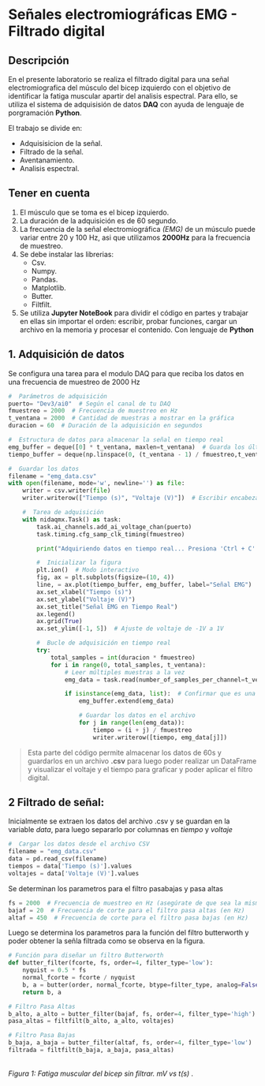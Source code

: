 # Señales electromiográficas EMG - Filtrado digital
## Descripción
En el presente laboratorio se realiza el filtrado digital para una señal electromiografica del músculo del bicep izquierdo con el objetivo de identificar la fatiga muscular apartir del analisis espectral. Para ello, se utiliza el sistema de adquisisión de datos **DAQ** con ayuda de lenguaje de porgramación **Python**. 

El trabajo se divide en:
+ Adquisisicion de la señal.
+ Filtrado de la señal.
+ Aventanamiento.
+ Analisis espectral.
## Tener en cuenta
1. El músculo que se toma es el bicep izquierdo.
2. La duración de la adquisición es de 60 segundo.
3. La frecuencia de la señal electromiográfica *(EMG)* de un músculo puede variar entre 20 y 100 Hz, asi que utilizamos **2000Hz** para la frecuencia de muestreo.
4. Se debe instalar las librerias:
   + Csv.
   + Numpy.
   + Pandas.
   + Matplotlib.
   + Butter.
   + Filtfilt.
5. Se utiliza **Jupyter NoteBook** para dividir el código en partes y trabajar en ellas sin importar el orden: escribir, probar funciones, cargar un archivo en la memoria y procesar el contenido. Con lenguaje de **Python**
## 1. Adquisición de datos 
Se configura una tarea para el modulo DAQ para que reciba los datos en una frecuencia de muestreo de 2000 Hz 
```python
#  Parámetros de adquisición
puerto= "Dev3/ai0"  # Según el canal de tu DAQ
fmuestreo = 2000  # Frecuencia de muestreo en Hz
t_ventana = 2000  # Cantidad de muestras a mostrar en la gráfica
duracion = 60  # Duración de la adquisición en segundos

#  Estructura de datos para almacenar la señal en tiempo real
emg_buffer = deque([0] * t_ventana, maxlen=t_ventana)  # Guarda los últimos datos capturados
tiempo_buffer = deque(np.linspace(0, (t_ventana - 1) / fmuestreo,t_ventana), maxlen=t_ventana)# Eje X desde 0

#  Guardar los datos
filename = "emg_data.csv"
with open(filename, mode='w', newline='') as file:
    writer = csv.writer(file)
    writer.writerow(["Tiempo (s)", "Voltaje (V)"])  # Escribir encabezado

    #  Tarea de adquisición
    with nidaqmx.Task() as task:
        task.ai_channels.add_ai_voltage_chan(puerto)
        task.timing.cfg_samp_clk_timing(fmuestreo)

        print("Adquiriendo datos en tiempo real... Presiona 'Ctrl + C' para detener.")

        #  Inicializar la figura
        plt.ion()  # Modo interactivo
        fig, ax = plt.subplots(figsize=(10, 4))
        line, = ax.plot(tiempo_buffer, emg_buffer, label="Señal EMG")
        ax.set_xlabel("Tiempo (s)")
        ax.set_ylabel("Voltaje (V)")
        ax.set_title("Señal EMG en Tiempo Real")
        ax.legend()
        ax.grid(True)
        ax.set_ylim([-1, 5])  # Ajuste de voltaje de -1V a 1V

        #  Bucle de adquisición en tiempo real
        try:
            total_samples = int(duracion * fmuestreo)
            for i in range(0, total_samples, t_ventana):
                # Leer múltiples muestras a la vez
                emg_data = task.read(number_of_samples_per_channel=t_ventana)

                if isinstance(emg_data, list):  # Confirmar que es una lista
                    emg_buffer.extend(emg_data)

                    # Guardar los datos en el archivo
                    for j in range(len(emg_data)):
                        tiempo = (i + j) / fmuestreo
                        writer.writerow([tiempo, emg_data[j]])
```
>Esta parte del código permite almacenar los datos de 60s y guardarlos en un archivo **.csv** para luego poder realizar un DataFrame y visualizar el voltaje y el tiempo para graficar y poder aplicar el filtro digital.
## 2  Filtrado de señal:

Inicialmente se extraen los datos del archivo .csv y se guardan en la variable *data*, para luego separarlo por columnas en *tiempo* y *voltaje*

```python
#  Cargar los datos desde el archivo CSV
filename = "emg_data.csv"
data = pd.read_csv(filename)
tiempos = data['Tiempo (s)'].values
voltajes = data['Voltaje (V)'].values
```
Se determinan los parametros para el filtro pasabajas  y pasa altas 
```python
fs = 2000  # Frecuencia de muestreo en Hz (asegúrate de que sea la misma que usaste para adquirir la señal)
bajaf = 20  # Frecuencia de corte para el filtro pasa altas (en Hz)
altaf = 450  # Frecuencia de corte para el filtro pasa bajas (en Hz)
```
Luego se determina los parametros para la función del filtro butterworth y poder obtener la señla filtrada como se observa en la figura.
```python
# Función para diseñar un filtro Butterworth
def butter_filter(fcorte, fs, order=4, filter_type='low'):
    nyquist = 0.5 * fs
    normal_fcorte = fcorte / nyquist
    b, a = butter(order, normal_fcorte, btype=filter_type, analog=False)
    return b, a

# Filtro Pasa Altas
b_alto, a_alto = butter_filter(bajaf, fs, order=4, filter_type='high')
pasa_altas = filtfilt(b_alto, a_alto, voltajes)

# Filtro Pasa Bajas
b_baja, a_baja = butter_filter(altaf, fs, order=4, filter_type='low')
filtrada = filtfilt(b_baja, a_baja, pasa_altas)


```
<br><em>Figura 1: Fatiga muscular del bicep sin filtrar. mV vs t(s) .</em></p>
